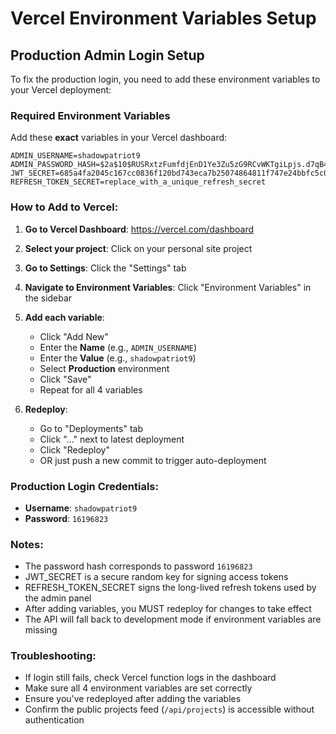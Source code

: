 # Vercel Environment Variables Setup

## Production Admin Login Setup

To fix the production login, you need to add these environment variables to your Vercel deployment:

### Required Environment Variables

Add these **exact** variables in your Vercel dashboard:

```
ADMIN_USERNAME=shadowpatriot9
ADMIN_PASSWORD_HASH=$2a$10$RUSRxtzFumfdjEnD1Ye3Zu5zG9RCvWKTgiLpjs.d7qB4Jd9HpP.hG
JWT_SECRET=685a4fa2045c167cc0836f120bd743eca7b25074864811f747e24bbfc5c04731ae79502b9ef98e720ff9a3f9f9dfccc86a5080c8940c5e6dfe34385220adf1df
REFRESH_TOKEN_SECRET=replace_with_a_unique_refresh_secret
```

### How to Add to Vercel:

1. **Go to Vercel Dashboard**: https://vercel.com/dashboard
2. **Select your project**: Click on your personal site project
3. **Go to Settings**: Click the "Settings" tab
4. **Navigate to Environment Variables**: Click "Environment Variables" in the sidebar
5. **Add each variable**:
   - Click "Add New"
   - Enter the **Name** (e.g., `ADMIN_USERNAME`)
   - Enter the **Value** (e.g., `shadowpatriot9`)
   - Select **Production** environment
   - Click "Save"
   - Repeat for all 4 variables

6. **Redeploy**: 
   - Go to "Deployments" tab
   - Click "..." next to latest deployment
   - Click "Redeploy"
   - OR just push a new commit to trigger auto-deployment

### Production Login Credentials:
- **Username**: `shadowpatriot9`  
- **Password**: `16196823`

### Notes:
- The password hash corresponds to password `16196823`
- JWT_SECRET is a secure random key for signing access tokens
- REFRESH_TOKEN_SECRET signs the long-lived refresh tokens used by the admin panel
- After adding variables, you MUST redeploy for changes to take effect
- The API will fall back to development mode if environment variables are missing

### Troubleshooting:
- If login still fails, check Vercel function logs in the dashboard
 - Make sure all 4 environment variables are set correctly
- Ensure you've redeployed after adding the variables
- Confirm the public projects feed (`/api/projects`) is accessible without authentication
